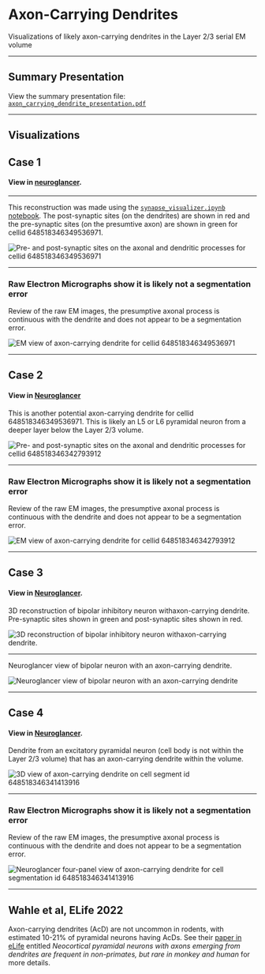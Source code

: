 # Axon-Carrying Dendrites
Visualizations of likely axon-carrying dendrites in the Layer 2/3 serial EM volume

***

## Summary Presentation
View the summary presentation file: [`axon_carrying_dendrite_presentation.pdf`](https://github.com/shandran/layer23-volume/blob/main/axon_carrying_dendrite/axon_carrying_dendrite_presentation.pdf)

***

## Visualizations

## Case 1

#### View in [neuroglancer](https://neuromancer-seung-import.appspot.com/#!%7B%22layers%22:%5B%7B%22source%22:%22precomputed://gs://microns_public_datasets/pinky100_v0/son_of_alignment_v15_rechunked%22%2C%22type%22:%22image%22%2C%22blend%22:%22default%22%2C%22shaderControls%22:%7B%7D%2C%22name%22:%22EM%22%7D%2C%7B%22source%22:%22precomputed://gs://microns_public_datasets/pinky100_v185/seg%22%2C%22type%22:%22segmentation%22%2C%22selectedAlpha%22:0.51%2C%22segments%22:%5B%22648518346349536971%22%5D%2C%22skeletonRendering%22:%7B%22mode2d%22:%22lines_and_points%22%2C%22mode3d%22:%22lines%22%7D%2C%22name%22:%22cell_segmentation_v185%22%7D%2C%7B%22source%22:%22precomputed://matrix://sseung-archive/pinky100-clefts/mip1_d2_1175k%22%2C%22type%22:%22segmentation%22%2C%22skeletonRendering%22:%7B%22mode2d%22:%22lines_and_points%22%2C%22mode3d%22:%22lines%22%7D%2C%22name%22:%22synapses%22%7D%2C%7B%22source%22:%22precomputed://matrix://sseung-archive/pinky100-mito/seg_191220%22%2C%22type%22:%22segmentation%22%2C%22skeletonRendering%22:%7B%22mode2d%22:%22lines_and_points%22%2C%22mode3d%22:%22lines%22%7D%2C%22name%22:%22mitochondria%22%7D%2C%7B%22source%22:%22precomputed://matrix://sseung-archive/pinky100-nuclei/seg%22%2C%22type%22:%22segmentation%22%2C%22skeletonRendering%22:%7B%22mode2d%22:%22lines_and_points%22%2C%22mode3d%22:%22lines%22%7D%2C%22name%22:%22nuclei%22%7D%5D%2C%22navigation%22:%7B%22pose%22:%7B%22position%22:%7B%22voxelSize%22:%5B4%2C4%2C40%5D%2C%22voxelCoordinates%22:%5B74731.5546875%2C54819.9609375%2C1025.518310546875%5D%7D%7D%2C%22zoomFactor%22:383.0066650796121%7D%2C%22perspectiveOrientation%22:%5B-0.20825789868831635%2C-0.3129841387271881%2C0.4062955677509308%2C0.8328226208686829%5D%2C%22perspectiveZoom%22:871.3464965180995%2C%22showSlices%22:false%2C%22selectedLayer%22:%7B%22layer%22:%22cell_segmentation_v185%22%7D%2C%22layout%22:%7B%22type%22:%223d%22%2C%22orthographicProjection%22:true%7D%7D).

***

This reconstruction was made using the [`synapse_visualizer.ipynb` notebook](https://github.com/shandran/layer23-volume/blob/main/synapse_visualizer.ipynb). The post-synaptic sites (on the dendrites) are shown in red and the pre-synaptic sites (on the presumtive axon) are shown in green for cellid 648518346349536971.

![Pre- and post-synaptic sites on the axonal and dendritic processes for cellid 648518346349536971](axon-carrying-dendrite-synapse_sites.png "Pre- and post-synaptic sites on the axonal and dendritic processes for cellid 648518346349536971")

***

### Raw Electron Micrographs show it is likely not a segmentation error
Review of the raw EM images, the presumptive axonal process is continuous with the dendrite and does not appear to be a segmentation error.

![EM view of axon-carrying dendrite for cellid 648518346349536971](axon_carrying_dendrite_em.png "EM view of axon-carrying dendrite for cellid 648518346349536971")

***

## Case 2

#### View in [Neuroglancer](https://neuromancer-seung-import.appspot.com/#!%7B%22layers%22:%5B%7B%22source%22:%22precomputed://gs://microns_public_datasets/pinky100_v0/son_of_alignment_v15_rechunked%22%2C%22type%22:%22image%22%2C%22blend%22:%22default%22%2C%22shaderControls%22:%7B%7D%2C%22name%22:%22EM%22%2C%22visible%22:false%7D%2C%7B%22source%22:%22precomputed://gs://microns_public_datasets/pinky100_v185/seg%22%2C%22type%22:%22segmentation%22%2C%22selectedAlpha%22:0.51%2C%22segments%22:%5B%22648518346342793912%22%5D%2C%22skeletonRendering%22:%7B%22mode2d%22:%22lines_and_points%22%2C%22mode3d%22:%22lines%22%7D%2C%22name%22:%22cell_segmentation_v185%22%7D%2C%7B%22source%22:%22precomputed://matrix://sseung-archive/pinky100-clefts/mip1_d2_1175k%22%2C%22type%22:%22segmentation%22%2C%22segments%22:%5B%220%22%5D%2C%22skeletonRendering%22:%7B%22mode2d%22:%22lines_and_points%22%2C%22mode3d%22:%22lines%22%7D%2C%22name%22:%22synapses%22%7D%2C%7B%22source%22:%22precomputed://matrix://sseung-archive/pinky100-mito/seg_191220%22%2C%22type%22:%22segmentation%22%2C%22segments%22:%5B%220%22%5D%2C%22skeletonRendering%22:%7B%22mode2d%22:%22lines_and_points%22%2C%22mode3d%22:%22lines%22%7D%2C%22name%22:%22mitochondria%22%7D%2C%7B%22source%22:%22precomputed://matrix://sseung-archive/pinky100-nuclei/seg%22%2C%22type%22:%22segmentation%22%2C%22skeletonRendering%22:%7B%22mode2d%22:%22lines_and_points%22%2C%22mode3d%22:%22lines%22%7D%2C%22name%22:%22nuclei%22%7D%5D%2C%22navigation%22:%7B%22pose%22:%7B%22position%22:%7B%22voxelSize%22:%5B4%2C4%2C40%5D%2C%22voxelCoordinates%22:%5B98403.109375%2C54917.546875%2C1196.9178466796875%5D%7D%7D%2C%22zoomFactor%22:5.984479141868939%7D%2C%22perspectiveOrientation%22:%5B0.11076418310403824%2C0.18521477282047272%2C-0.020076852291822433%2C0.9762293100357056%5D%2C%22perspectiveZoom%22:745.742083909727%2C%22showSlices%22:false%2C%22selectedLayer%22:%7B%22layer%22:%22cell_segmentation_v185%22%2C%22visible%22:true%7D%2C%22layout%22:%7B%22type%22:%223d%22%2C%22orthographicProjection%22:true%7D%7D)

This is another potential axon-carrying dendrite for cellid 648518346349536971. This is likely an L5 or L6 pyramidal neuron from a deeper layer below the Layer 2/3 volume. 

![Pre- and post-synaptic sites on the axonal and dendritic processes for cellid 648518346342793912](acd2_synapses.png "Pre- and post-synaptic sites on the axonal and dendritic processes for cellid 648518346342793912")

***

### Raw Electron Micrographs show it is likely not a segmentation error
Review of the raw EM images, the presumptive axonal process is continuous with the dendrite and does not appear to be a segmentation error.

![EM view of axon-carrying dendrite for cellid 648518346342793912](acd2_fourpanel.png "EM view of axon-carrying dendrite for cellid 648518346342793912")

***

## Case 3

#### View in [Neuroglancer](https://neuromancer-seung-import.appspot.com/#!%7B%22layers%22:%5B%7B%22source%22:%22precomputed://gs://microns_public_datasets/pinky100_v0/son_of_alignment_v15_rechunked%22%2C%22type%22:%22image%22%2C%22blend%22:%22default%22%2C%22shaderControls%22:%7B%7D%2C%22name%22:%22EM%22%7D%2C%7B%22source%22:%22precomputed://gs://microns_public_datasets/pinky100_v185/seg%22%2C%22type%22:%22segmentation%22%2C%22selectedAlpha%22:0.51%2C%22segments%22:%5B%22648518346349489861%22%5D%2C%22skeletonRendering%22:%7B%22mode2d%22:%22lines_and_points%22%2C%22mode3d%22:%22lines%22%7D%2C%22name%22:%22cell_segmentation_v185%22%7D%2C%7B%22source%22:%22precomputed://https://tigerdata.princeton.edu/sseung-archive/pinky100-clefts/mip1_d2_1175k%22%2C%22type%22:%22segmentation%22%2C%22skeletonRendering%22:%7B%22mode2d%22:%22lines_and_points%22%2C%22mode3d%22:%22lines%22%7D%2C%22name%22:%22synapses%22%7D%2C%7B%22source%22:%22precomputed://https://tigerdata.princeton.edu/sseung-archive/pinky100-mito/seg_191220%22%2C%22type%22:%22segmentation%22%2C%22skeletonRendering%22:%7B%22mode2d%22:%22lines_and_points%22%2C%22mode3d%22:%22lines%22%7D%2C%22name%22:%22mitochondria%22%7D%2C%7B%22source%22:%22precomputed://https://tigerdata.princeton.edu/sseung-archive/pinky100-nuclei/seg%22%2C%22type%22:%22segmentation%22%2C%22skeletonRendering%22:%7B%22mode2d%22:%22lines_and_points%22%2C%22mode3d%22:%22lines%22%7D%2C%22name%22:%22nuclei%22%7D%5D%2C%22navigation%22:%7B%22pose%22:%7B%22position%22:%7B%22voxelSize%22:%5B4%2C4%2C40%5D%2C%22voxelCoordinates%22:%5B104199%2C65434%2C892%5D%7D%7D%2C%22zoomFactor%22:13.504730544970997%7D%2C%22perspectiveOrientation%22:%5B-0.03958727419376373%2C-0.22549907863140106%2C-0.016111105680465698%2C0.9733054041862488%5D%2C%22perspectiveZoom%22:904.6914987128356%2C%22showSlices%22:false%2C%22selectedLayer%22:%7B%22layer%22:%22cell_segmentation_v185%22%7D%2C%22layout%22:%7B%22type%22:%22xz-3d%22%2C%22orthographicProjection%22:true%7D%7D).
3D reconstruction of bipolar inhibitory neuron withaxon-carrying dendrite. Pre-synaptic sites shown in green and post-synaptic sites shown in red.

![3D reconstruction of bipolar inhibitory neuron withaxon-carrying dendrite.](648518346349489861_wsynapses.png "3D reconstruction of bipolar inhibitory neuron withaxon-carrying dendrite.")

***

Neuroglancer view of bipolar neuron with an axon-carrying dendrite.

![Neuroglancer view of bipolar neuron with an axon-carrying dendrite](bipolar_acd.png "Neuroglancer view of bipolar neuron with an axon-carrying dendrite")

***

## Case 4

#### View in [Neuroglancer](https://neuromancer-seung-import.appspot.com/#!%7B%22layers%22:%5B%7B%22source%22:%22precomputed://gs://microns_public_datasets/pinky100_v0/son_of_alignment_v15_rechunked%22%2C%22type%22:%22image%22%2C%22blend%22:%22default%22%2C%22shaderControls%22:%7B%7D%2C%22name%22:%22EM%22%7D%2C%7B%22source%22:%22precomputed://gs://microns_public_datasets/pinky100_v185/seg%22%2C%22type%22:%22segmentation%22%2C%22selectedAlpha%22:0.51%2C%22segments%22:%5B%22648518346341413916%22%5D%2C%22hiddenSegments%22:%5B%22648518346349489861%22%5D%2C%22skeletonRendering%22:%7B%22mode2d%22:%22lines_and_points%22%2C%22mode3d%22:%22lines%22%7D%2C%22name%22:%22cell_segmentation_v185%22%7D%2C%7B%22source%22:%22precomputed://https://tigerdata.princeton.edu/sseung-archive/pinky100-clefts/mip1_d2_1175k%22%2C%22type%22:%22segmentation%22%2C%22skeletonRendering%22:%7B%22mode2d%22:%22lines_and_points%22%2C%22mode3d%22:%22lines%22%7D%2C%22name%22:%22synapses%22%2C%22visible%22:false%7D%2C%7B%22source%22:%22precomputed://https://tigerdata.princeton.edu/sseung-archive/pinky100-mito/seg_191220%22%2C%22type%22:%22segmentation%22%2C%22skeletonRendering%22:%7B%22mode2d%22:%22lines_and_points%22%2C%22mode3d%22:%22lines%22%7D%2C%22name%22:%22mitochondria%22%2C%22visible%22:false%7D%2C%7B%22source%22:%22precomputed://https://tigerdata.princeton.edu/sseung-archive/pinky100-nuclei/seg%22%2C%22type%22:%22segmentation%22%2C%22skeletonRendering%22:%7B%22mode2d%22:%22lines_and_points%22%2C%22mode3d%22:%22lines%22%7D%2C%22name%22:%22nuclei%22%7D%5D%2C%22navigation%22:%7B%22pose%22:%7B%22position%22:%7B%22voxelSize%22:%5B4%2C4%2C40%5D%2C%22voxelCoordinates%22:%5B105327.859375%2C68014.2734375%2C898.0447387695312%5D%7D%7D%2C%22zoomFactor%22:6.752365272485498%7D%2C%22perspectiveOrientation%22:%5B-0.03442884609103203%2C0.9571404457092285%2C0.025901680812239647%2C0.2864015996456146%5D%2C%22perspectiveZoom%22:24.98165626820747%2C%22showSlices%22:false%2C%22selectedLayer%22:%7B%22layer%22:%22cell_segmentation_v185%22%2C%22visible%22:true%7D%2C%22layout%22:%7B%22type%22:%224panel%22%2C%22orthographicProjection%22:true%7D%7D).
Dendrite from an excitatory pyramidal neuron (cell body is not within the Layer 2/3 volume) that has an axon-carrying dendrite within the volume.

![3D view of axon-carrying dendrite on cell segment id 648518346341413916](648518346341413916_wsynapses.png "3D view of axon-carrying dendrite on cell segment id 648518346341413916")

***

### Raw Electron Micrographs show it is likely not a segmentation error
Review of the raw EM images, the presumptive axonal process is continuous with the dendrite and does not appear to be a segmentation error.

![Neuroglancer four-panel view of axon-carrying dendrite for cell segmentation id 648518346341413916 ](648518346341413916_acd.png "Neuroglancer four-panel view of axon-carrying dendrite for cell segmentation id 648518346341413916")

***

## Wahle et al, ELife 2022
Axon-carrying dendrites (AcD) are not uncommon in rodents, with estimated 10-21% of pyramidal neurons having AcDs. See their [paper in eLife](https://elifesciences.org/articles/76101) entitled *Neocortical pyramidal neurons with axons emerging from dendrites are frequent in non-primates, but rare in monkey and human* for more details.
